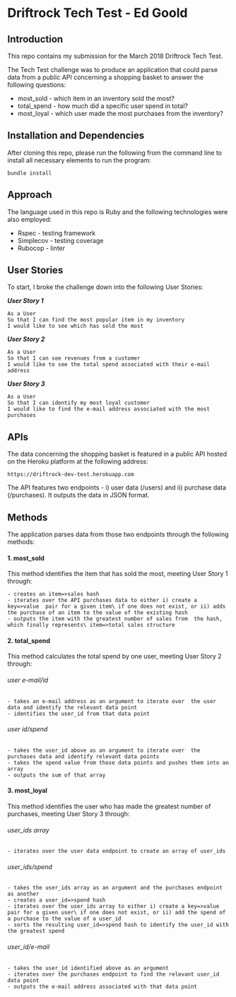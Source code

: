 # **Driftrock Tech Test - Ed Goold**

## **Introduction**

This repo contains my submission for the March 2018 Driftrock Tech Test.

The Tech Test challenge was to produce an application that could parse data from a public API concerning a shopping basket to answer the following questions:

- most_sold - which item in an inventory sold the most?
- total_spend - how much did a specific user spend in total?
- most_loyal - which user made the most purchases from the inventory?

## **Installation and Dependencies**

After cloning this repo, please run the following from the command line to install all necessary elements to run the program:

```
bundle install
```

## **Approach**

The language used in this repo is Ruby and the following technologies were also employed:

- Rspec - testing framework
- Simplecov - testing coverage
- Rubocop - linter

## **User Stories**

To start, I broke the challenge down into the following User Stories:

_**User Story 1**_

```
As a User
So that I can find the most popular item in my inventory
I would like to see which has sold the most
```

_**User Story 2**_

```
As a User
So that I can see revenues from a customer
I would like to see the total spend associated with their e-mail address 
```

_**User Story 3**_

```
As a User
So that I can identify my most loyal customer
I would like to find the e-mail address associated with the most purchases
```

## **APIs**

The data concerning the shopping basket is featured in a public API hosted on the Heroku platform at the following address:

```
https://driftrock-dev-test.herokuapp.com 
```

The API features two endpoints - i) user data (/users) and ii) purchase data (/purchases).  It outputs the data in JSON format.

## **Methods**

The application parses data from those two endpoints through the following methods:

#### **1. most_sold**

This method identifies the item that has sold the most, meeting User Story 1 through:

```
- creates an item=>sales hash
- iterates over the API purchases data to either i) create a key=>value  pair for a given item\ if one does not exist, or ii) adds the purchase of an item to the value of the existing hash
- outputs the item with the greatest number of sales from  the hash, which finally represents\ item=>total sales structure
```

#### **2. total_spend**

This method calculates the total spend by one user, meeting User Story 2 through:

###### user e-mail/id

```
- takes an e-mail address as an argument to iterate over  the user data and identify the relevant data point
- identifies the user_id from that data point 
```

###### user id/spend

```
- takes the user_id above as an argument to iterate over  the purchases data and identify relevant data points
- takes the spend value from those data points and pushes them into an array
- outputs the sum of that array
```

#### **3. most_loyal**

This method identifies the user who has made the greatest number of purchases, meeting User Story 3 through:

###### user_ids array

```
- iterates over the user data endpoint to create an array of user_ids
```

###### user_ids/spend

```
- takes the user_ids array as an argument and the purchases endpoint as another
- creates a user_id=>spend hash 
- iterates over the user_ids array to either i) create a key=>value pair for a given user\ if one does not exist, or ii) add the spend of a purchase to the value of a user_id
- sorts the resulting user_id=>spend hash to identify the user_id with the greatest spend 
```

###### user_id/e-mail

```
- takes the user_id identified above as an argument
- iterates over the purchases endpoint to find the relevant user_id data point 
- outputs the e-mail address associated with that data point

```



